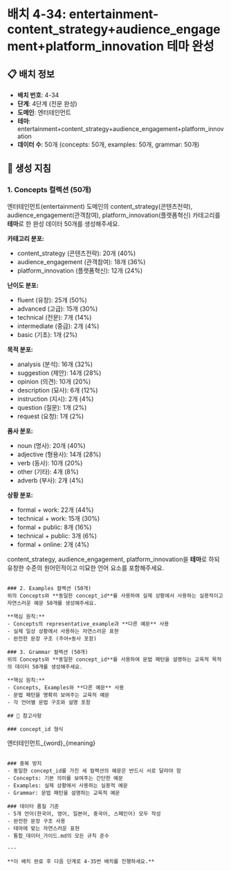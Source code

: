 # 배치 4-34: entertainment-content_strategy+audience_engagement+platform_innovation 테마 완성

## 📋 배치 정보
- **배치 번호**: 4-34
- **단계**: 4단계 (전문 완성)
- **도메인**: 엔터테인먼트
- **테마**: entertainment+content_strategy+audience_engagement+platform_innovation
- **데이터 수**: 50개 (concepts: 50개, examples: 50개, grammar: 50개)

## 🎯 생성 지침

### 1. Concepts 컬렉션 (50개)
엔터테인먼트(entertainment) 도메인의 content_strategy(콘텐츠전략), audience_engagement(관객참여), platform_innovation(플랫폼혁신) 카테고리를 **테마**로 한 완성 데이터 50개를 생성해주세요.

**카테고리 분포:**
- content_strategy (콘텐츠전략): 20개 (40%)
- audience_engagement (관객참여): 18개 (36%)
- platform_innovation (플랫폼혁신): 12개 (24%)

**난이도 분포:**
- fluent (유창): 25개 (50%)
- advanced (고급): 15개 (30%)
- technical (전문): 7개 (14%)
- intermediate (중급): 2개 (4%)
- basic (기초): 1개 (2%)

**목적 분포:**
- analysis (분석): 16개 (32%)
- suggestion (제안): 14개 (28%)
- opinion (의견): 10개 (20%)
- description (묘사): 6개 (12%)
- instruction (지시): 2개 (4%)
- question (질문): 1개 (2%)
- request (요청): 1개 (2%)

**품사 분포:**
- noun (명사): 20개 (40%)
- adjective (형용사): 14개 (28%)
- verb (동사): 10개 (20%)
- other (기타): 4개 (8%)
- adverb (부사): 2개 (4%)

**상황 분포:**
- formal + work: 22개 (44%)
- technical + work: 15개 (30%)
- formal + public: 8개 (16%)
- technical + public: 3개 (6%)
- formal + online: 2개 (4%)

content_strategy, audience_engagement, platform_innovation을 **테마**로 하되 유창한 수준의 원어민적이고 미묘한 언어 요소를 포함해주세요.

```

### 2. Examples 컬렉션 (50개)
위의 Concepts와 **동일한 concept_id**를 사용하여 실제 상황에서 사용하는 실용적이고 자연스러운 예문 50개를 생성해주세요.

**핵심 원칙:**
- Concepts의 representative_example과 **다른 예문** 사용
- 실제 일상 상황에서 사용하는 자연스러운 표현
- 완전한 문장 구조 (주어+동사 포함)

### 3. Grammar 컬렉션 (50개)
위의 Concepts와 **동일한 concept_id**를 사용하여 문법 패턴을 설명하는 교육적 목적의 데이터 50개를 생성해주세요.

**핵심 원칙:**
- Concepts, Examples와 **다른 예문** 사용
- 문법 패턴을 명확히 보여주는 교육적 예문
- 각 언어별 문법 구조와 설명 포함

## 📝 참고사항

### concept_id 형식
```
엔터테인먼트_{word}_{meaning}
```

### 중복 방지
- 동일한 concept_id를 가진 세 컬렉션의 예문은 반드시 서로 달라야 함
- Concepts: 기본 의미를 보여주는 간단한 예문
- Examples: 실제 상황에서 사용하는 실용적 예문  
- Grammar: 문법 패턴을 설명하는 교육적 예문

### 데이터 품질 기준
- 5개 언어(한국어, 영어, 일본어, 중국어, 스페인어) 모두 작성
- 완전한 문장 구조 사용
- 테마에 맞는 자연스러운 표현
- 통합_데이터_가이드.md의 모든 규칙 준수

---

**이 배치 완료 후 다음 단계로 4-35번 배치를 진행하세요.**